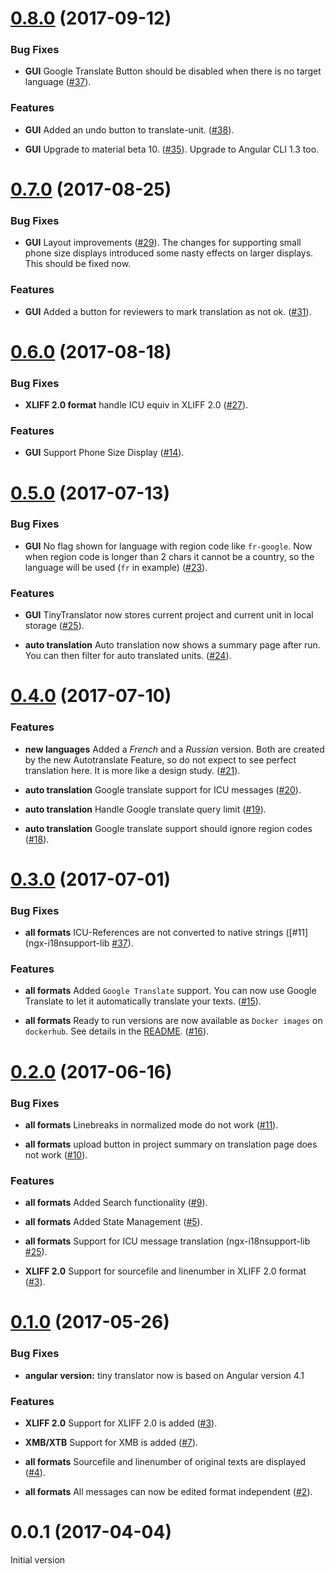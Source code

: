 <a name="0.8.0"></a>
# [0.8.0](https://github.com/martinroob/tiny-translator/compare/v0.8.0...v0.7.0) (2017-09-12)

### Bug Fixes

* **GUI** Google Translate Button should be disabled when there is no target language ([#37](https://github.com/martinroob/tiny-translator/issues/37)).

### Features

* **GUI** Added an undo button to translate-unit. ([#38](https://github.com/martinroob/tiny-translator/issues/38)).

* **GUI** Upgrade to material beta 10. ([#35](https://github.com/martinroob/tiny-translator/issues/35)).
 Upgrade to Angular CLI 1.3 too.
 
<a name="0.7.0"></a>
# [0.7.0](https://github.com/martinroob/tiny-translator/compare/v0.7.0...v0.6.0) (2017-08-25)

### Bug Fixes

* **GUI** Layout improvements ([#29](https://github.com/martinroob/tiny-translator/issues/29)).
The changes for supporting small phone size displays introduced some nasty effects on larger displays.
This should be fixed now.

### Features

* **GUI** Added a button for reviewers to mark translation as not ok. ([#31](https://github.com/martinroob/tiny-translator/issues/31)).

<a name="0.6.0"></a>
# [0.6.0](https://github.com/martinroob/tiny-translator/compare/v0.6.0...v0.5.0) (2017-08-18)

### Bug Fixes

* **XLIFF 2.0 format** handle ICU equiv in XLIFF 2.0 ([#27](https://github.com/martinroob/tiny-translator/issues/27)).

### Features

* **GUI** Support Phone Size Display ([#14](https://github.com/martinroob/tiny-translator/issues/14)).

<a name="0.5.0"></a>
# [0.5.0](https://github.com/martinroob/tiny-translator/compare/v0.5.0...v0.4.0) (2017-07-13)

### Bug Fixes

* **GUI** No flag shown for language with region code like `fr-google`. Now when region code is longer than 2 chars it cannot be a country, so the language will be used (`fr` in example) ([#23](https://github.com/martinroob/tiny-translator/issues/23)).

### Features

* **GUI** TinyTranslator now stores current project and current unit in local storage ([#25](https://github.com/martinroob/tiny-translator/issues/25)).

* **auto translation** Auto translation now shows a summary page after run. You can then filter for auto translated units. ([#24](https://github.com/martinroob/tiny-translator/issues/24)).

<a name="0.4.0"></a>
# [0.4.0](https://github.com/martinroob/tiny-translator/compare/v0.4.0...v0.3.0) (2017-07-10)

### Features

* **new languages** Added a *French* and a *Russian* version.
Both are created by the new Autotranslate Feature, so do not expect to see perfect translation here.
It is more like a design study. ([#21](https://github.com/martinroob/tiny-translator/issues/21)).

* **auto translation** Google translate support for ICU messages ([#20](https://github.com/martinroob/tiny-translator/issues/20)).

* **auto translation** Handle Google translate query limit ([#19](https://github.com/martinroob/tiny-translator/issues/19)).

* **auto translation** Google translate support should ignore region codes ([#18](https://github.com/martinroob/tiny-translator/issues/18)).

<a name="0.3.0"></a>
# [0.3.0](https://github.com/martinroob/tiny-translator/compare/v0.3.0...v0.2.0) (2017-07-01)

### Bug Fixes

* **all formats** ICU-References are not converted to native strings ([#11](ngx-i18nsupport-lib [#37](https://github.com/martinroob/ngx-i18nsupport-lib/issues/37)).

### Features

* **all formats** Added `Google Translate` support. You can now use Google Translate to let it automatically translate your texts. ([#15](https://github.com/martinroob/tiny-translator/issues/15)).

* **all formats** Ready to run versions are now available as `Docker images` on `dockerhub`. See details in the [README](https://github.com/martinroob/tiny-translator/README.md). ([#16](https://github.com/martinroob/tiny-translator/issues/16)).

<a name="0.2.0"></a>
# [0.2.0](https://github.com/martinroob/tiny-translator/compare/v0.1.0...v0.2.0) (2017-06-16)

### Bug Fixes

* **all formats** Linebreaks in normalized mode do not work ([#11](https://github.com/martinroob/tiny-translator/issues/11)).

* **all formats** upload button in project summary on translation page does not work ([#10](https://github.com/martinroob/tiny-translator/issues/10)).

### Features

* **all formats** Added Search functionality ([#9](https://github.com/martinroob/tiny-translator/issues/9)).

* **all formats** Added State Management ([#5](https://github.com/martinroob/tiny-translator/issues/5)).

* **all formats** Support for ICU message translation (ngx-i18nsupport-lib [#25](https://github.com/martinroob/ngx-i18nsupport-lib/issues/25)).

* **XLIFF 2.0** Support for sourcefile and linenumber in XLIFF 2.0 format ([#3](https://github.com/martinroob/tiny-translator/issues/3)).

<a name="0.1.0"></a>
# [0.1.0](https://github.com/martinroob/tiny-translator/compare/v0.0.1...v0.1.0) (2017-05-26)

### Bug Fixes

* **angular version:** tiny translator now is based on Angular version 4.1

### Features

* **XLIFF 2.0** Support for XLIFF 2.0 is added ([#3](https://github.com/martinroob/tiny-translator/issues/3)).

* **XMB/XTB** Support for XMB is added ([#7](https://github.com/martinroob/tiny-translator/issues/7)).

* **all formats** Sourcefile and linenumber of original texts are displayed ([#4](https://github.com/martinroob/tiny-translator/issues/4)).

* **all formats** All messages can now be edited format independent ([#2](https://github.com/martinroob/tiny-translator/issues/2)).


<a name="0.0.1"></a>
# 0.0.1 (2017-04-04)

Initial version


